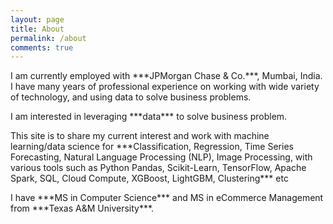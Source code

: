 ```yaml
---
layout: page
title: About	
permalink: /about
comments: true
---
```


<div class="row justify-content-between">
<div class="col-md-8 pr-5">


<p>I am currently employed with ***JPMorgan Chase & Co.***, Mumbai, India. I have many years of professional experience on working with wide variety of technology, and using data to solve business problems.</p>

<p>I am interested in leveraging ***data*** to solve business problem.</p>

<p>This site is to share my current interest and work with machine learning/data science for ***Classification, Regression, Time Series Forecasting, Natural Language Processing (NLP), Image Processing, with various tools such as Python Pandas, Scikit-Learn, TensorFlow, Apache Spark, SQL, Cloud Compute, XGBoost, LightGBM, Clustering*** etc</p>

<p>I have ***MS in Computer Science*** and MS in eCommerce Management from ***Texas A&M University***.</p>

</div>


</div>
